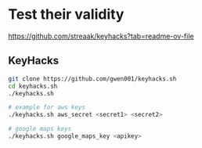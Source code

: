 # Test their validity

https://github.com/streaak/keyhacks?tab=readme-ov-file

## KeyHacks
```bash
git clone https://github.com/gwen001/keyhacks.sh
cd keyhacks.sh
./keyhacks.sh

# example for aws keys
./keyhacks.sh aws_secret <secret1> <secret2>

# google maps keys
./keyhacks.sh google_maps_key <apikey>
```
